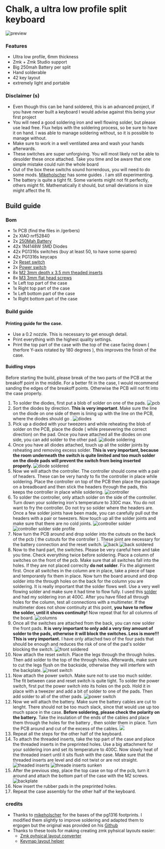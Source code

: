 # Chalk, a ultra low profile split keyboard 
![preview](./imgs/IMG_5293.jpeg)

### Features
- Ultra low profile, 6mm thickness
- Zmk + Zmk Studio support
- Big 250mah Battery per split
- Hand solderable
- 42 key layout
- extremely light and portable



### Disclaimer (s)

- Even though this can be hand soldered, this is an advanced project, if you have never built a keyboard I would advise against this being your first project
- You will need a good soldering iron and well flowing solder, but please use lead free. Flux helps with the soldering process, so be sure to have it on hand. I was able to manage soldering without, so it is possible to manage without.
- Make sure to work in a well ventilated area and wash your hands afterwards.
- These switches are super unforgiving. You will most likely not be able to desolder these once attached. Take you time and be aware that one simple mistake could ruin the whole board
- Out of the box these switchs sound horrendous, you will need to do some mods. [Mikeholscher](https://github.com/mikeholscher/zmk-config-mikefive/tree/main/files/mods) has some guides . I am still experimenting.
- The battery is quite a tight fit. Some varients might not fit perfectly, others might fit. Mathematically it should, but small deviations in size might affect the fit.


## Build guide

### Bom
- 1x PCB (find the files in /gerbers)
- 2x XIAO nrf52840
- 2x [250Mah Battery](https://www.amazon.de/dp/B0CRQCCT6C)
- 42x 1N4148W SMD Diodes
- 42x PG1316s switches (buy at least 50, to have some spares)
- 42x PG1316s keycaps 
- 2x [Reset switch](https://42keebs.eu/shop/parts/components/reset-switch/?attribute_type=Through-hole%202-pin%206x3&attribute_pa_colour=black)
- 2x [Power switch](https://42keebs.eu/shop/parts/components/power-switch/)
- 8x [M2 3mm depth x 3.5 mm theaded inserts](https://www.amazon.de/dp/B0D9YK4PY1)
- 8x [M3 3mm flat head screws](https://www.amazon.de/dp/B0D4557749)
- 1x Left top part of the case
- 1x Right top part of the case
- 1x Left bottom part of the case
- 1x Right bottom part of the case

### Build guide

#### Printing guide for the case.
- Use a 0.2 nozzle. This is necessary to get enough detail.
- Print everything with the highest quality settings. 
- Print the top part of the case with the top of the case facing down ( therfore Y-axis rotated by 180 degrees ), this improves the finish of the case.



#### Buidling steps
Before starting the build, please break of the two parts of the PCB at the breakoff point in the middle. For a better fit in the case, I would recommend sanding the edges of the breakoff points. Otherwise the PCB will not fit into the case properly.

1. To solder the diodes, first put a blob of solder on one of the pads. ![pcb](./imgs/IMG_5256.jpeg)
2. Sort the diodes by direction. **This is very important**. Make sure the line on the diode on one side of them is lining up with the line on the PCB, where the diodes should go . ![diodes](./imgs/IMG_5257.jpeg)
3. Pick up a dioded with your tweezers and while reheating the blob of solder on the PCB, place the diode ( while presevering the correct direction) on the pad. Once you have attached all the diodes on one side, you can add solder to the other pad.    ![diode soldering](./imgs/IMG_5256.jpeg)
4. Once you have all diodes attached, touch up all the solder joints by reheating and removing excess solder. **This is very important, because the room underneath the switch is quite limited and too much solder on the diode pads will prevent the switch from being inserted properly.** ![diode soldered](./imgs/IMG_5260.jpeg)
5. Now we will attach the controller. The controller should come with a pair of headers. These can be very handy to fix the controller in place while soldering. Place the controller on top of the PCB then place the package on a breadboard and then stick the headers through the pads, this keeps the controller in place while soldering.  ![controller](./imgs/IMG_5262.jpeg)
6. To solder the controller, only attach solder on the side of the controller. Turn down your soldering iron's temperature to 330C max. You do not want to fry the controller. Do not try so solder where the headers are. Once a few solder joints have been made, you can carefully pull out the headers with a pair or tweezers. Now touch up all the solder joints and make sure that there are no cold joints.  ![controller solder](./imgs/IMG_5263.jpeg) ![controller solder side profile](./imgs/IMG_5264.jpeg)
7. Now turn the PCB around and drop solder into the cutouts on the back of the pcb ( the cutouts for the controller ). These joint are necessary for the battery connection and the reset switch. ![back](./imgs/IMG_5265.jpeg) ![back soldered](./imgs/IMG_5266.jpeg)
8. Now to the hard part, the switches. Please be very careful here and take you time. Check everything twice before soldering. Place a column of switches on the front of the pcb. Make sure that all switches fall into the holes. If they are not placed correclty **do not solder**. Fix the alignment first. Once all switches in the column are in place, take a piece of tape and temporarely fix them in place. Now turn the board around and drop solder into the through holes on the back for the column you are soldering. It is really important that the solder flows well. Use a very well flowing solder and make sure it had time to flow fully. I used this [solder](https://www.amazon.de/gp/product/B0CG182RLW) and had my soldering iron at 400C. After you have filled all through holes for the column, test all connections with a multimeter. If the multimeter does not show continuity at this point, **you have to reflow the solder, until it shows continuity!** Now repeat that for all columns of the board.  ![columns](./imgs/IMG_5269.jpeg)
9. Once all the switches are attached from the back, you can now solder the front pads. **It is very important to only add a very tiny amount of solder to the pads, otherwise it will block the switches.  Less is more!!! This is very important.** I have only attached two of the four pads that should be enough and reduces the risk of one of the pad's solder blocking the switch. ![front soldered](./imgs/IMG_5271.jpeg)
10. Now attach the reset switch. Place the legs through the through holes. Then add solder to the top of the through holes. Afterwards, make sure to cut the legs flush on the backside, otherwise they will interfere with the backplate. ![reset switch](./imgs/IMG_5270.jpeg)
11. Now attach the power switch. Make sure not to use too much solder. The fit between case and reset switch is quite tight. To solder the power switch, first put the power switch into its holes on the pcb. Hold it in place with a tweezer and add a bit of solder to one of the pads. Then add solder to all of the other pads.  ![power switch](./imgs/IMG_5273.jpeg)
12. Now we will attach the battery. Make sure the battery cables are cut to lenght. There should not be too much slack, since that would use up too much space in the case. **Before soldering, please check the polarity on the battery.** Take the insulation of the ends of the cables and place them through the holes for the battery , then solder them in place. Turn the PCB around and cut of the excess of the cables. ![](./imgs/IMG_5274.jpeg)
13. Repeat all the steps for the other half of the keyboard.
14. To attach the threaded inserts, take the top part of the case and place the threaded inserts in the preprinted holes. Use a big attachment for your soldering iron and set its temperature to 400C. Now slowly heat of the threaded insert until it sits flush with the case. Make sure that the threaded inserts are level and did not twist or are not straight. ![theaded inserts](./imgs/IMG_5277.jpeg) ![threade inserts sunken](./imgs/IMG_5278.jpeg)
15. After the previous step, place the top case on top of the pcb, turn it around and attach the bottom part of the case with the M2 screws.  ![backplate](./imgs/IMG_5305.jpeg)
16. Now insert the rubber pads in the preprinted holes. 
17. Repeat the case assembly for the other half of the keyboard.
### credits
- Thanks to [mikeholscher](https://github.com/mikeholscher) for the bases of the pg1316 footprints. I modified them slightly to improve soldering and adapted them to ergogen but the original was provided on his [Github](https://github.com/mikeholscher/zmk-config-mikefive/tree/main/files/footprint-and-cad)
- Thanks to these tools for making creating zmk pyhsical layouts easier:
    - [Zmk pyhsical layout converter](https://zmk-physical-layout-converter.streamlit.app/)
    - [Keymap layout helper](https://nickcoutsos.github.io/keymap-layout-tools/)
